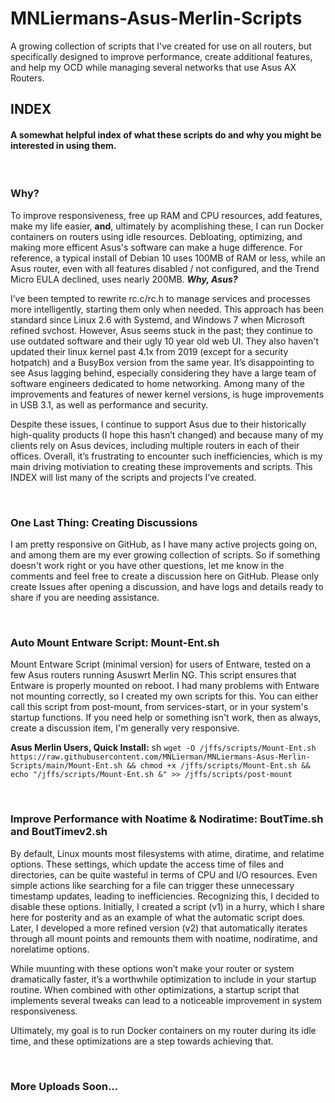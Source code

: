 # MNLiermans-Asus-Merlin-Scripts
A growing collection of scripts that I've created for use on all routers, but specifically designed to improve performance, create additional features, and help my OCD while managing several networks that use Asus AX Routers. 

## INDEX
#### A somewhat helpful index of what these scripts do and why you might be interested in using them.

<br>

### Why?
To improve responsiveness, free up RAM and CPU resources, add features, make my life easier, **and**, ultimately by acomplishing these, I can run Docker containers on routers using idle resources. Debloating, optimizing, and making more efficent Asus's software can make a huge difference. For reference, a typical install of Debian 10 uses 100MB of RAM or less, while an Asus router, even with all features disabled / not configured, and the Trend Micro EULA declined, uses nearly 200MB. ***Why, Asus?***

I’ve been tempted to rewrite rc.c/rc.h to manage services and processes more intelligently, starting them only when needed. This approach has been standard since Linux 2.6 with Systemd, and Windows 7 when Microsoft refined svchost. However, Asus seems stuck in the past; they continue to use outdated software and their ugly 10 year old web UI. They also haven't updated their linux kernel past 4.1x from 2019 (except for a security hotpatch) and a BusyBox version from the same year. It’s disappointing to see Asus lagging behind, especially considering they have a large team of software engineers dedicated to home networking. Among many of the improvements and features of newer kernel versions, is huge improvements in USB 3.1, as well as performance and security.

Despite these issues, I continue to support Asus due to their historically high-quality products (I hope this hasn’t changed) and because many of my clients rely on Asus devices, including multiple routers in each of their offices. Overall, it’s frustrating to encounter such inefficiencies, which is my main driving motiviation to creating these improvements and scripts. This INDEX will list many of the scripts and projects I’ve created.

<br>

### One Last Thing: Creating Discussions
I am pretty responsive on GitHub, as I have many active projects going on, and among them are my ever growing collection of scripts. So if something doesn't work right or you have other questions, let me know in the comments and feel free to create a discussion here on GitHub. Please only create Issues after opening a discussion, and have logs and details ready to share if you are needing assistance.

<br>

### Auto Mount Entware Script: Mount-Ent.sh
Mount Entware Script (minimal version) for users of Entware, tested on a few Asus routers running Asuswrt Merlin NG. This script ensures that Entware is properly mounted on reboot. I had many problems with Entware not mounting correctly, so I created my own scripts for this. You can either call this script from post-mount, from services-start, or in your system's startup functions. If you need help or something isn't work, then as always, create a discussion item, I'm generally very responsive.

**Asus Merlin Users, Quick Install:** sh ```wget -O /jffs/scripts/Mount-Ent.sh https://raw.githubusercontent.com/MNLierman/MNLiermans-Asus-Merlin-Scripts/main/Mount-Ent.sh && chmod +x /jffs/scripts/Mount-Ent.sh && echo "/jffs/scripts/Mount-Ent.sh &" >> /jffs/scripts/post-mount```

<br>

### Improve Performance with Noatime & Nodiratime: BoutTime.sh and BoutTimev2.sh
By default, Linux mounts most filesystems with atime, diratime, and relatime options. These settings, which update the access time of files and directories, can be quite wasteful in terms of CPU and I/O resources. Even simple actions like searching for a file can trigger these unnecessary timestamp updates, leading to inefficiencies. Recognizing this, I decided to disable these options. Initially, I created a script (v1) in a hurry, which I share here for posterity and as an example of what the automatic script does. Later, I developed a more refined version (v2) that automatically iterates through all mount points and remounts them with noatime, nodiratime, and norelatime options.

While muunting with these options won’t make your router or system dramatically faster, it’s a worthwhile optimization to include in your startup routine. When combined with other optimizations, a startup script that implements several tweaks can lead to a noticeable improvement in system responsiveness.

Ultimately, my goal is to run Docker containers on my router during its idle time, and these optimizations are a step towards achieving that.

<br>

### More Uploads Soon...
 
